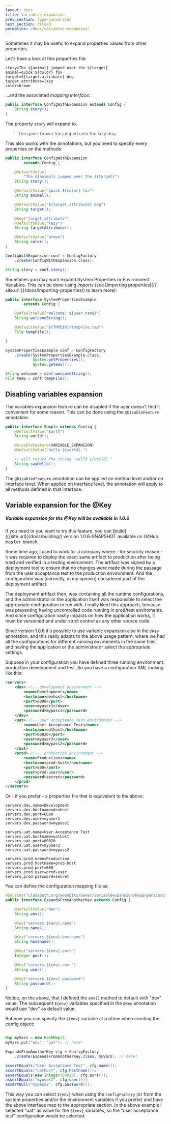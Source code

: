 ```yaml
---
layout: docs
title: Variables expansion
prev_section: type-conversion
next_section: reload
permalink: /docs/variables-expansion/
---
```


Sometimes it may be useful to expand properties values from other properties.

Let's have a look at this properties file:

```properties
story=The ${animal} jumped over the ${target}
animal=quick ${color} fox
target=${target.attribute} dog
target.attribute=lazy
color=brown
```

...and the associated *mapping interface*:

```java
public interface ConfigWithExpansion extends Config {
    String story();
}
```

The property `story` will expand to:

<blockquote>The quick brown fox jumped over the lazy dog</blockquote>

This also works with the annotations, but you need to specify every properties
on the methods:

```java
public interface ConfigWithExpansion
        extends Config {

    @DefaultValue(
        "The ${animal} jumped over the ${target}")
    String story();

    @DefaultValue("quick ${color} fox")
    String animal();

    @DefaultValue("${target.attribute} dog")
    String target();

    @Key("target.attribute")
    @DefaultValue("lazy")
    String targetAttribute();

    @DefaultValue("brown")
    String color();
}

ConfigWithExpansion conf = ConfigFactory
    .create(ConfigWithExpansion.class);

String story = conf.story();
```

Sometimes you may want expand System Properties or Environment Variables.
This can be done using *imports* (see
[Importing properties]({{ site.url }}/docs/importing-properties/) to learn
more):

```java
public interface SystemPropertiesExample
        extends Config {

    @DefaultValue("Welcome: ${user.name}")
    String welcomeString();

    @DefaultValue("${TMPDIR}/tempFile.tmp")
    File tempFile();

}

SystemPropertiesExample conf = ConfigFactory
    .create(SystemPropertiesExample.class,
            System.getProperties(),
            System.getenv());

String welcome = conf.welcomeString();
File temp = conf.tempFile();
```


Disabling variables expansion
-----------------------------

The variables expansion feature can be disabled if the user doesn't find it
convenient for some reason.
This can be done using the `@DisableFeature` annotation:

```java
public interface Sample extends Config {
    @DefaultValue("Earth")
    String world();

    @DisableFeature(VARIABLE_EXPANSION)
    @DefaultValue("Hello ${world}.")

    // will return the string "Hello ${world}."
    String sayHello();
}

```

The `@DisabledFeature` annotation can be applied on method level and/or on
interface level. When applied on interface level, the annotation will apply to
all methods defined in that interface.

Variable expansion for the @Key
---------------------------------

<div class="note unreleased">
  <h5>Variable expansion for the @Key will be available in 1.0.6</h5>
  If you need or you want to try this feature, you can [build]({{site.url}}/docs/building/)
  version 1.0.6-SNAPSHOT available on GitHub <tt>master</tt> branch.
</div>


Some time ago, I used to work for a company where - for security reason - it was required to deploy the exact same
artifact to production after being tried and verified in a testing environment.
The artifact was signed by a deployment tool to ensure that no changes were made during the passage from the
user acceptance test to the production environment. And the configuration was (correctly, in my opinion) considered part
of the deployment artifact.

The deployment artifact then, was containing all the runtime configurations, and the administrator or the application
itself was responsible to select the appropriate configuration to run with.
I really liked this approach, because was preventing having uncontrolled code running in prod/test enviroments. And
since configuration vastly impacts on how the application works, it must be versioned and under strict control as any
other source code.

Since version 1.0.6 it's possible to use variable expansion also in the `@Key` annotation, and this really adapts to
the above usage pattern, where we had all the configurations for different running enviroments in the same files,
and having the application or the administrator select the appropriate settings.

Suppose in your configuration you have defined three running environment: production
development and test. So you have a configuration XML looking like this:

```xml
<servers>
    <dev> <!-- development environment -->
        <name>Development</name>
        <hostname>devhost</hostname>
        <port>6000</port>
        <user>myuser1</user>
        <password>mypass1</password>
    </dev>
    <uat> <!-- user acceptance test environment -->
        <name>User Acceptance Test</name>
        <hostname>uathost</hostname>
        <port>60020</port>
        <user>myuser2</user>
        <password>mypass2</password>
    </uat>
    <prod> <!--  production environment -->
        <name>Production</name>
        <hostname>prod-host</hostname>
        <port>600</port>
        <user>prod-user</user>
        <password>secret</password>
    </prod>
</servers>
```

Or - if you prefer - a properties file that is equivalent to the above:

```properties
servers.dev.name=Development
servers.dev.hostname=devhost
servers.dev.port=6000
servers.dev.user=myuser1
servers.dev.password=mypass1

servers.uat.name=User Acceptance Test
servers.uat.hostname=uathost
servers.uat.port=60020
servers.uat.user=myuser2
servers.uat.password=mypass2

servers.prod.name=Production
servers.prod.hostname=prod-host
servers.prod.port=600
servers.prod.user=prod-user
servers.prod.password=secret
```

You can define the configuration mapping file as:

```java
@Sources("classpath:org/aeonbits/owner/variableexpansion/KeyExpansionExample.xml")
public interface ExpandsFromAnotherKey extends Config {

    @DefaultValue("dev")
    String env();

    @Key("servers.${env}.name")
    String name();

    @Key("servers.${env}.hostname")
    String hostname();

    @Key("servers.${env}.port")
    Integer port();

    @Key("servers.${env}.user")
    String user();

    @Key("servers.${env}.password")
    String password();
}
```

Notice, on the above, that I defined the `env()` method to default with "dev" value. The subsequent `${env}` variables
specified in the `@Key` annotation would use "dev" as default value.

But now you can specify the `${env}` variable at runtime when creating the config object:

```java

Map myVars = new HashMap();
myVars.put("env", "uat"); // here!

ExpandsFromAnotherKey cfg = ConfigFactory
    .create(ExpandsFromAnotherKey.class, myVars); // here!

assertEquals("User Acceptance Test", cfg.name());
assertEquals("uathost", cfg.hostname());
assertEquals(new Integer(60020), cfg.port());
assertEquals("myuser2", cfg.user());
assertNull("mypass2", cfg.password());

```

This way you can select `${env}` when using the `ConfigFactory` (or from the system properties
and/or the environment variables if you prefer) and have the above interface map
to the appropriate section.
In the above example I selected "uat" as value for the `${env}` variables, so the "user acceptance test" configuration
would be selected.
